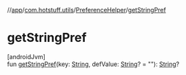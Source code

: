 //[app](../../../index.md)/[com.hotstuff.utils](../index.md)/[PreferenceHelper](index.md)/[getStringPref](get-string-pref.md)

# getStringPref

[androidJvm]\
fun [getStringPref](get-string-pref.md)(key: [String](https://kotlinlang.org/api/latest/jvm/stdlib/kotlin/-string/index.html), defValue: [String](https://kotlinlang.org/api/latest/jvm/stdlib/kotlin/-string/index.html)? = &quot;&quot;): [String](https://kotlinlang.org/api/latest/jvm/stdlib/kotlin/-string/index.html)?
